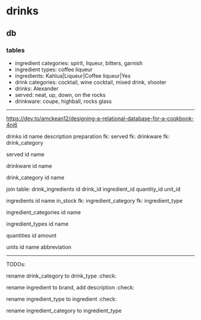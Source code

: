 # drinks

## db

### tables

* ingredient categories: spirit, liqueur, bitters, garnish
* ingredient types: coffee liqueur
* ingredients: Kahlua|Liqueur|Coffee liqueur|Yes
* drink categories: cocktail, wine cocktail, mixed drink, shooter
* drinks: Alexander
* served: neat, up, down, on the rocks
* drinkware: coupe, highball, rocks glass

----

https://dev.to/amckean12/designing-a-relational-database-for-a-cookbook-4nj6

drinks
id
name
description
preparation
fk: served
fk: drinkware
fk: drink_category

served
id
name

drinkware
id
name

drink_category
id
name

join table: drink_ingredients
id
drink_id
ingredient_id
quantity_id
unit_id

ingredients
id
name
in_stock
fk: ingredient_category
fk: ingredient_type

ingredient_categories
id
name

ingredient_types
id
name

quantities
id
amount

units
id
name
abbreviation

----

TODOs:

rename drink_category to drink_type :check:

rename ingredient to brand, add description :check:

rename ingredient_type to ingredient :check:

rename ingredient_category to ingredient_type
